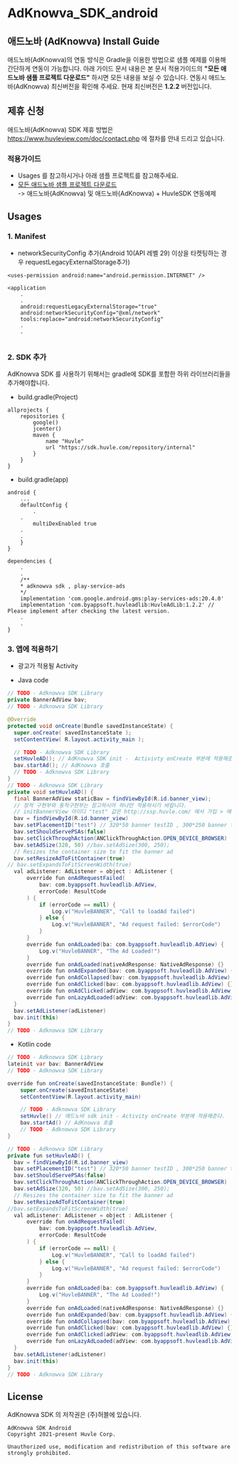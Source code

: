 # AdKnowva_SDK_android

## 애드노바 (AdKnowva) Install Guide

애드노바(AdKnowva)의 연동 방식은 Gradle을 이용한 방법으로 샘플 예제를 이용해 간단하게 연동이 가능합니다.
아래 가이드 문서 내용은 본 문서 적용가이드의 **"모든 애드노바 샘플 프로젝트 다운로드"** 하시면 모든 내용을 보실 수 있습니다.
연동시 애드노바(AdKnowva) 최신버전을 확인해 주세요. 현재 최신버전은 **1.2.2** 버전입니다.



## 제휴 신청
애드노바(AdKnowva) SDK 제휴 방법은 https://www.huvleview.com/doc/contact.php 에 절차를 안내 드리고 있습니다.


### 적용가이드
- Usages 를 참고하시거나 아래 샘플 프로젝트를 참고해주세요.
- [모든 애드노바 샘플 프로젝트 다운로드](https://github.com/Huvle-Ad/AdKnowva_SDK_KR/archive/main.zip)    
-> 애드노바(AdKnowva) 및 애드노바(AdKnowva) + HuvleSDK 연동예제 


## Usages
### 1. Manifest
- networkSecurityConfig 추가(Android 10(API 레벨 29) 이상을 타켓팅하는 경우 requestLegacyExternalStorage추가)
```
<uses-permission android:name="android.permission.INTERNET" />

<application
	.
	.
	android:requestLegacyExternalStorage="true"
	android:networkSecurityConfig="@xml/network"
	tools:replace="android:networkSecurityConfig"
	.
	.
	
```

### 2. SDK 추가
AdKnowva SDK 를 사용하기 위해서는 gradle에 SDK를 포함한 하위 라이브러리들을 추가해야합니다.
- build.gradle(Project)
```
allprojects {
    repositories {
        google()
        jcenter()
        maven {
            name "Huvle"
            url "https://sdk.huvle.com/repository/internal"
        }
    }
}
```

- build.gradle(app)
```
android {
    ...
    defaultConfig {
        .
	.
        multiDexEnabled true
	.
	.
    }
}

dependencies {
	.
	.
	/**
	* adknowva sdk , play-service-ads 
	*/
	implementation 'com.google.android.gms:play-services-ads:20.4.0'
	implementation 'com.byappsoft.huvleadlib:HuvleAdLib:1.2.2' // Please implement after checking the latest version.
	.
	.
}
```

### 3. 앱에 적용하기
- 광고가 적용될 Activity
+ Java code
```java
// TODO - Adknowva SDK Library
private BannerAdView bav;
// TODO - Adknowva SDK Library

@Override
protected void onCreate(Bundle savedInstanceState) {
  super.onCreate( savedInstanceState );
  setContentView( R.layout.activity_main );

  // TODO - Adknowva SDK Library  
  setHuvleAD(); // AdKnowva SDK init -  Activivty onCreate 부분에 적용해준다.
  bav.startAd(); // AdKnowva 호출
  // TODO - Adknowva SDK Library
}
// TODO - Adknowva SDK Library
private void setHuvleAD() {
  final BannerAdView staticBav = findViewById(R.id.banner_view);
  // 정적 구현부와 동적구현부는 참고하시어 하나만 적용하시기 바랍니다.
  // initBannerView 아이디 "test" 값은 http://ssp.huvle.com/ 에서 가입 > 매체생성 > zoneid 입력후 테스트 하시고, release시점에 허블에 문의주시면 인증됩니다. 배너사이즈는 변경하지 마세요.
  bav = findViewById(R.id.banner_view)
  bav.setPlacementID("test") // 320*50 banner testID , 300*250 banner test ID "testbig"
  bav.setShouldServePSAs(false)
  bav.setClickThroughAction(ANClickThroughAction.OPEN_DEVICE_BROWSER)
  bav.setAdSize(320, 50) //bav.setAdSize(300, 250);
  // Resizes the container size to fit the banner ad
  bav.setResizeAdToFitContainer(true)
// bav.setExpandsToFitScreenWidth(true)
  val adListener: AdListener = object : AdListener {
      override fun onAdRequestFailed(
          bav: com.byappsoft.huvleadlib.AdView,
          errorCode: ResultCode
      ) {
          if (errorCode == null) {
              Log.v("HuvleBANNER", "Call to loadAd failed")
          } else {
              Log.v("HuvleBANNER", "Ad request failed: $errorCode")
          }
      }
      override fun onAdLoaded(ba: com.byappsoft.huvleadlib.AdView) {
          Log.v("HuvleBANNER", "The Ad Loaded!")
      }
      override fun onAdLoaded(nativeAdResponse: NativeAdResponse) {}
      override fun onAdExpanded(bav: com.byappsoft.huvleadlib.AdView) {}
      override fun onAdCollapsed(bav: com.byappsoft.huvleadlib.AdView) {}
      override fun onAdClicked(bav: com.byappsoft.huvleadlib.AdView) {}
      override fun onAdClicked(adView: com.byappsoft.huvleadlib.AdView, clickUrl: String) {}
      override fun onLazyAdLoaded(adView: com.byappsoft.huvleadlib.AdView) {}
  }
  bav.setAdListener(adListener)
  bav.init(this)
}
// TODO - Adknowva SDK Library
```

+ Kotlin code
```java
// TODO - Adknowva SDK Library
lateinit var bav: BannerAdView
// TODO - Adknowva SDK Library

override fun onCreate(savedInstanceState: Bundle?) {
    super.onCreate(savedInstanceState)
    setContentView(R.layout.activity_main)

    // TODO - Adknowva SDK Library
    setHuvle() // 애드노바 sdk init - Activity onCreate 부분에 적용해준다.
    bav.startAd() // AdKnowva 호출
    // TODO - Adknowva SDK Library
}

// TODO - Adknowva SDK Library
private fun setHuvleAD() {
  bav = findViewById(R.id.banner_view)
  bav.setPlacementID("test") // 320*50 banner testID , 300*250 banner test ID "testbig"
  bav.setShouldServePSAs(false)
  bav.setClickThroughAction(ANClickThroughAction.OPEN_DEVICE_BROWSER)
  bav.setAdSize(320, 50) //bav.setAdSize(300, 250);
  // Resizes the container size to fit the banner ad
  bav.setResizeAdToFitContainer(true)
//bav.setExpandsToFitScreenWidth(true)
  val adListener: AdListener = object : AdListener {
      override fun onAdRequestFailed(
          bav: com.byappsoft.huvleadlib.AdView,
          errorCode: ResultCode
      ) {
          if (errorCode == null) {
              Log.v("HuvleBANNER", "Call to loadAd failed")
          } else {
              Log.v("HuvleBANNER", "Ad request failed: $errorCode")
          }
      }
      override fun onAdLoaded(ba: com.byappsoft.huvleadlib.AdView) {
          Log.v("HuvleBANNER", "The Ad Loaded!")
      }
      override fun onAdLoaded(nativeAdResponse: NativeAdResponse) {}
      override fun onAdExpanded(bav: com.byappsoft.huvleadlib.AdView) {}
      override fun onAdCollapsed(bav: com.byappsoft.huvleadlib.AdView) {}
      override fun onAdClicked(bav: com.byappsoft.huvleadlib.AdView) {}
      override fun onAdClicked(adView: com.byappsoft.huvleadlib.AdView, clickUrl: String) {}
      override fun onLazyAdLoaded(adView: com.byappsoft.huvleadlib.AdView) {}
  }
  bav.setAdListener(adListener)
  bav.init(this)
}
// TODO - Adknowva SDK Library
```




## License
AdKnowva SDK 의 저작권은 (주)허블에 있습니다.
```
AdKnowva SDK Android
Copyright 2021-present Huvle Corp.

Unauthorized use, modification and redistribution of this software are strongly prohibited.
```

